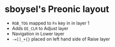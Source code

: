 # sboysel's Preonic layout

- `RGB_TOG` mapped to `Fn` key in in layer 1
- Adds `EE_CLR` to Adjust layer
- Navigation in Lower layer
- `-=[]_+{}` placed on left hand side of Raise layer
